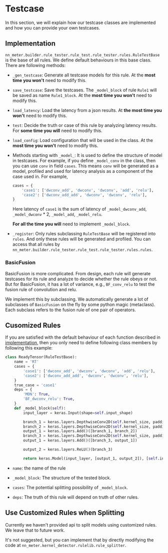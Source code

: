 # Testcase

In this section, we will explain how our testcase classes are implemented and how you can provide your own testcases.

## Implementation

`nn_meter.builder.rule_tester.rule_test.rule_tester.rules.RuleTestBase` is the base of all rules. We define default behaviours in this base class. There are following methods:

- `_gen_testcase`: Generate all testcase models for this rule. At the **most time you won't** need to modify this.

- `save_testcase`: Save the testcases. The `_model_block` of rule `Rule1` will be saved as name `Rule1_block`. At the **most time you won't** need to modify this.

- `load_latency`: Load the latency from a json results. At **the most time you won't** need to modify this.

- `test`: Decide the truth or case of this rule by analyzing latency results. For **some time you will** need to modify this.

- `load_config`: Load configuration that will be used in the class. At the **most time you won't** need to modify this.

- Methods starting with `_model_`: It is used to define the structure of model in testcases. For example, if you define `_model_conv` in the class, then you can use `conv` in field `cases`. This means `conv` will be generated as a model, profiled and used for latency analysis as a component of the case used in. For example,
  
    ```python
    cases = {
        'case1': ['dwconv_add', 'dwconv', 'dwconv', 'add', 'relu'],
        'case2': ['dwconv_add_add', 'dwconv', 'dwconv', 'relu'],
    }
    ```

    Here latency of `case1` is the sum of latency of `_model_dwconv_add`, `_model_dwconv` * 2, `_model_add`, `_model_relu`.

    **For all the time you will** need to implement `_model_block`.

- `_register`: Only rules subclassing `RuleTestBase` will be registered into `rules`. And only these rules will be generated and profiled. You can access that all rules by `nn_meter.builder.rule_tester.rule_test.rule_tester.rules.rules`.

### BasicFusion

BasicFusion is more complicated. From design, each rule will generate testcases for its rule and analyze to decide whether the rule obeys or not. But for BasicFusion, it has a lot of variance, e.g., `BF_conv_relu` to test the fusion rule of convolution and relu.

We implement this by subclassing. We automatically generate a lot of subclasses of `BasicFusion` on the fly by some python magic (metaclass). Each subclass refers to the fusion rule of one pair of operators.

## Cusomized Rules

If you are satisfied with the default behaviour of each function described in [implementation](), then you only need to define following class members by following this example:

```python
class ReadyTensor(RuleTestBase):
    name = 'RT'
    cases = {
        'case1': ['dwconv_add', 'dwconv', 'dwconv', 'add', 'relu'],
        'case2': ['dwconv_add_add', 'dwconv', 'dwconv', 'relu'],
    }
    true_case = 'case1'
    deps = {
        'MON': True,
        'BF_dwconv_relu': True,
    }
    def _model_block(self):
        input_layer = keras.Input(shape=self.input_shape)

        branch_1 = keras.layers.DepthwiseConv2D(self.kernel_size, padding='same')(input_layer)
        branch_2 = keras.layers.DepthwiseConv2D(self.kernel_size, padding='same')(input_layer)
        output_1 = keras.layers.Add()([branch_1, branch_2])
        branch_3 = keras.layers.DepthwiseConv2D(self.kernel_size, padding='same')(input_layer)
        output_1 = keras.layers.Add()([branch_3, output_1])

        output_2 = keras.layers.ReLU()(branch_3)

        return keras.Model(input_layer, [output_1, output_2]), [self.input_shape]
```

- `name`: the name of the rule

- `_model_block`: The structure of the tested block.

- `cases`: The potential splitting possibility of `_model_block`.

- `deps`: The truth of this rule will depend on truth of other rules.


## Use Customized Rules when Splitting

Currently we haven't provided api to split models using customized rules. We leave that to future work.

It's not suggested, but you can implement that by directly modifying the code at `nn_meter.kernel_detector.rulelib.rule_splitter`.
